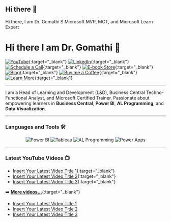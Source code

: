 ## Hi there 👋
Hi there, I am Dr. Gomathi S
Microsoft MVP, MCT, and Microsoft Learn Expert
# Hi there I am Dr. Gomathi 👋

[![YouTube](https://img.shields.io/badge/YouTube-%23FF0000.svg?style=for-the-badge&logo=YouTube&logoColor=white)](https://www.youtube.com/@gomstechtalks?sub_confirmation=1){:target="_blank"}
[![LinkedIn](https://img.shields.io/badge/LinkedIn-%230077B5.svg?style=for-the-badge&logo=LinkedIn&logoColor=white)](https://www.linkedin.com/in/gomathisri/){:target="_blank"}
[![Schedule a Call](https://img.shields.io/badge/Schedule%20a%20Call-%2333CC99.svg?style=for-the-badge&logo=kalender&logoColor=white)](https://topmate.io/drgomathi_gomstechtalks){:target="_blank"}
[![E-book Store](https://img.shields.io/badge/E--book%20Store-%23FFA500.svg?style=for-the-badge&logo=bookstack&logoColor=white)](https://beacons.ai/techtutorial){:target="_blank"}
[![Blog](https://img.shields.io/badge/Blog-%23000000.svg?style=for-the-badge&logo=Ghost&logoColor=white)](https://www.learnwithgoms.com/){:target="_blank"}
[![Buy me a Coffee](https://img.shields.io/badge/Buy%20Me%20a%20Coffee-%23FFDD00.svg?style=for-the-badge&logo=buy-me-a-coffee&logoColor=black)](https://buymeacoffee.com/gomstechtalks){:target="_blank"}
[![Learn More](https://img.shields.io/badge/Learn%20More-%23007ACC.svg?style=for-the-badge&logo=linktree&logoColor=white)](https://linktr.ee/gomstechtalks){:target="_blank"}

---

I am a Head of Learning and Development (L&D), Business Central Techno-Functional Analyst, and Microsoft Certified Trainer. Passionate about empowering learners in **Business Central**, **Power BI**, **AL Programming**, and **Data Visualization**.

---

### Languages and Tools 🛠️

<p align="center">
  <img src="https://img.shields.io/badge/Power%20BI-%23F2C811.svg?style=for-the-badge&logo=Power-BI&logoColor=black" alt="Power BI" />
  <img src="https://img.shields.io/badge/Tableau-%23E97627.svg?style=for-the-badge&logo=Tableau&logoColor=white" alt="Tableau" />
  <img src="https://img.shields.io/badge/AL%20Programming-%23007ACC.svg?style=for-the-badge&logo=Microsoft&logoColor=white" alt="AL Programming" />
  <img src="https://img.shields.io/badge/Power%20Apps-%237A1FA2.svg?style=for-the-badge&logo=Power-Apps&logoColor=white" alt="Power Apps" />
</p>

---

### Latest YouTube Videos 📺

- [Insert Your Latest Video Title 1](https://www.youtube.com/@gomstechtalks?sub_confirmation=1){:target="_blank"}
- [Insert Your Latest Video Title 2](https://www.youtube.com/@gomstechtalks?sub_confirmation=1){:target="_blank"}
- [Insert Your Latest Video Title 3](https://www.youtube.com/@gomstechtalks?sub_confirmation=1){:target="_blank"}

➡️ [**More videos...**](https://www.youtube.com/@gomstechtalks?sub_confirmation=1){:target="_blank"}



- [Insert Your Latest Video Title 1](https://www.youtube.com/@gomstechtalks?sub_confirmation=1)
- [Insert Your Latest Video Title 2](https://www.youtube.com/@gomstechtalks?sub_confirmation=1)
- [Insert Your Latest Video Title 3](https://www.youtube.com/@gomstechtalks?sub_confirmation=1)
